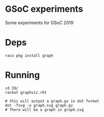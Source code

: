 # GSoC experiments
Some experiments for GSoC 2019

# Deps
```
raco pkg install graph
```

# Running
```
cd IO/
racket graphviz.rkt

# this will output a graph.gv in dot format
dot -Tsvg -o graph.svg graph.gv
# There will be a graph in graph.svg
```


